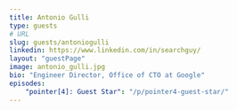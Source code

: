 ```yaml
---
title: Antonio Gulli
type: guests
# URL
slug: guests/antoniogulli
linkedin: https://www.linkedin.com/in/searchguy/
layout: "guestPage"
image: antonio_gulli.jpg
bio: "Engineer Director, Office of CTO at Google"
episodes: 
    "pointer[4]: Guest Star": "/p/pointer4-guest-star/"
---
```


